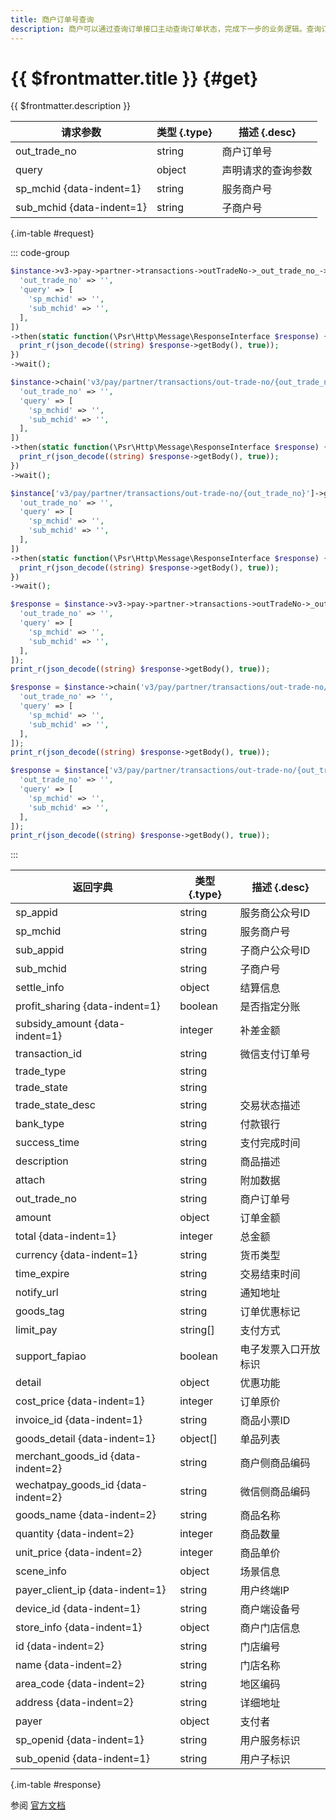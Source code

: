 ```yaml
---
title: 商户订单号查询
description: 商户可以通过查询订单接口主动查询订单状态，完成下一步的业务逻辑。查询订单状态可通过微信支付订单号或商户订单号两种方式查询
---
```


# {{ $frontmatter.title }} {#get}

{{ $frontmatter.description }}

| 请求参数 | 类型 {.type} | 描述 {.desc}
| --- | --- | ---
| out_trade_no | string | 商户订单号
| query | object | 声明请求的查询参数
| sp_mchid {data-indent=1} | string | 服务商户号
| sub_mchid {data-indent=1} | string | 子商户号

{.im-table #request}

::: code-group

```php [异步纯链式]
$instance->v3->pay->partner->transactions->outTradeNo->_out_trade_no_->getAsync([
  'out_trade_no' => '',
  'query' => [
    'sp_mchid' => '',
    'sub_mchid' => '',
  ],
])
->then(static function(\Psr\Http\Message\ResponseInterface $response) {
  print_r(json_decode((string) $response->getBody(), true));
})
->wait();
```

```php [异步声明式]
$instance->chain('v3/pay/partner/transactions/out-trade-no/{out_trade_no}')->getAsync([
  'out_trade_no' => '',
  'query' => [
    'sp_mchid' => '',
    'sub_mchid' => '',
  ],
])
->then(static function(\Psr\Http\Message\ResponseInterface $response) {
  print_r(json_decode((string) $response->getBody(), true));
})
->wait();
```

```php [异步属性式]
$instance['v3/pay/partner/transactions/out-trade-no/{out_trade_no}']->getAsync([
  'out_trade_no' => '',
  'query' => [
    'sp_mchid' => '',
    'sub_mchid' => '',
  ],
])
->then(static function(\Psr\Http\Message\ResponseInterface $response) {
  print_r(json_decode((string) $response->getBody(), true));
})
->wait();
```

```php [同步纯链式]
$response = $instance->v3->pay->partner->transactions->outTradeNo->_out_trade_no_->get([
  'out_trade_no' => '',
  'query' => [
    'sp_mchid' => '',
    'sub_mchid' => '',
  ],
]);
print_r(json_decode((string) $response->getBody(), true));
```

```php [同步声明式]
$response = $instance->chain('v3/pay/partner/transactions/out-trade-no/{out_trade_no}')->get([
  'out_trade_no' => '',
  'query' => [
    'sp_mchid' => '',
    'sub_mchid' => '',
  ],
]);
print_r(json_decode((string) $response->getBody(), true));
```

```php [同步属性式]
$response = $instance['v3/pay/partner/transactions/out-trade-no/{out_trade_no}']->get([
  'out_trade_no' => '',
  'query' => [
    'sp_mchid' => '',
    'sub_mchid' => '',
  ],
]);
print_r(json_decode((string) $response->getBody(), true));
```

:::

| 返回字典 | 类型 {.type} | 描述 {.desc}
| --- | --- | ---
| sp_appid | string | 服务商公众号ID
| sp_mchid | string | 服务商户号
| sub_appid | string | 子商户公众号ID
| sub_mchid | string | 子商户号
| settle_info | object | 结算信息
| profit_sharing {data-indent=1} | boolean | 是否指定分账
| subsidy_amount {data-indent=1} | integer | 补差金额
| transaction_id | string | 微信支付订单号
| trade_type | string | 
| trade_state | string | 
| trade_state_desc | string | 交易状态描述
| bank_type | string | 付款银行
| success_time | string | 支付完成时间
| description | string | 商品描述
| attach | string | 附加数据
| out_trade_no | string | 商户订单号
| amount | object | 订单金额
| total {data-indent=1} | integer | 总金额
| currency {data-indent=1} | string | 货币类型
| time_expire | string | 交易结束时间
| notify_url | string | 通知地址
| goods_tag | string | 订单优惠标记
| limit_pay | string[] | 支付方式
| support_fapiao | boolean | 电子发票入口开放标识
| detail | object | 优惠功能
| cost_price {data-indent=1} | integer | 订单原价
| invoice_id {data-indent=1} | string | 商品小票ID
| goods_detail {data-indent=1} | object[] | 单品列表
| merchant_goods_id {data-indent=2} | string | 商户侧商品编码
| wechatpay_goods_id {data-indent=2} | string | 微信侧商品编码
| goods_name {data-indent=2} | string | 商品名称
| quantity {data-indent=2} | integer | 商品数量
| unit_price {data-indent=2} | integer | 商品单价
| scene_info | object | 场景信息
| payer_client_ip {data-indent=1} | string | 用户终端IP
| device_id {data-indent=1} | string | 商户端设备号
| store_info {data-indent=1} | object | 商户门店信息
| id {data-indent=2} | string | 门店编号
| name {data-indent=2} | string | 门店名称
| area_code {data-indent=2} | string | 地区编码
| address {data-indent=2} | string | 详细地址
| payer | object | 支付者
| sp_openid {data-indent=1} | string | 用户服务标识
| sub_openid {data-indent=1} | string | 用户子标识

{.im-table #response}

参阅 [官方文档](https://pay.weixin.qq.com/wiki/doc/apiv3/wxpay/pay/transactions/chapter5_5.shtml)

